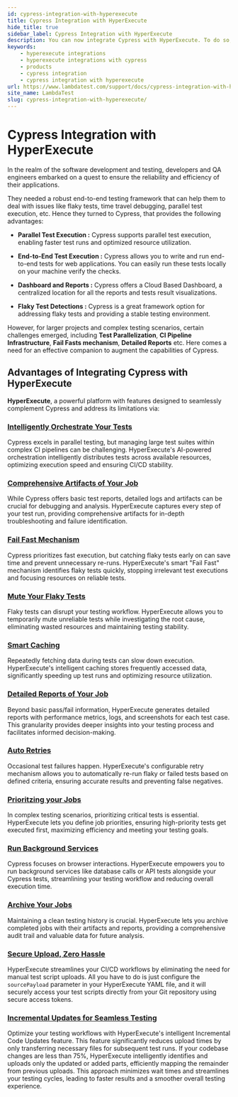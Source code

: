 ```yaml
---
id: cypress-integration-with-hyperexecute
title: Cypress Integration with HyperExecute
hide_title: true
sidebar_label: Cypress Integration with HyperExecute
description: You can now integrate Cypress with HyperExecute. To do so, follow the steps listed in the document.
keywords:
    - hyperexecute integrations
    - hyperexecute integrations with cypress
    - products
    - cypress integration
    - cypress integration with hyperexecute
url: https://www.lambdatest.com/support/docs/cypress-integration-with-hyperexecute/
site_name: LambdaTest
slug: cypress-integration-with-hyperexecute/
---
```


<script type="application/ld+json"
      dangerouslySetInnerHTML={{ __html: JSON.stringify({
       "@context": "https://schema.org",
        "@type": "BreadcrumbList",
        "itemListElement": [{
          "@type": "ListItem",
          "position": 1,
          "name": "Home",
          "item": "https://www.lambdatest.com"
        },{
          "@type": "ListItem",
          "position": 2,
          "name": "Support",
          "item": "https://www.lambdatest.com/support/docs/"
        },{
          "@type": "ListItem",
          "position": 3,
          "name": "Cypress Integration with HyperExecute",
          "item": "https://www.lambdatest.com/support/docs/cypress-integration-with-hyperexecute/"
        }]
      })
    }}
></script>

# Cypress Integration with HyperExecute

In the realm of the software development and testing, developers and QA engineers embarked on a quest to ensure the reliability and efficiency of their applications.

They needed a robust end-to-end testing framework that can help them to deal with issues like flaky tests, time travel debugging, parallel test execution, etc. Hence they turned to Cypress, that provides the following advantages:

- **Parallel Test Execution :** Cypress supports parallel test execution, enabling faster test runs and optimized resource utilization.

- **End-to-End Test Execution :** Cypress allows you to write and run end-to-end tests for web applications. You can easily run these tests locally on your machine verify the checks.

- **Dashboard and Reports :** Cypress offers a Cloud Based Dashboard, a centralized location for all the reports and tests result visualizations.

- **Flaky Test Detections :** Cypress is a great framework option for addressing flaky tests and providing a stable testing environment.

However, for larger projects and complex testing scenarios, certain challenges emerged, including **Test Parallelization**, **CI Pipeline Infrastructure**, **Fail Fasts mechanism**, **Detailed Reports** etc. Here comes a need for an effective companion to augment the capabilities of Cypress.

## Advantages of Integrating Cypress with HyperExecute

**HyperExecute**, a powerful platform with features designed to seamlessly complement Cypress and address its limitations via:

### [Intelligently Orchestrate Your Tests](https://www.lambdatest.com/support/docs/hyperexecute-test-splitting-and-multiplexing/)

Cypress excels in parallel testing, but managing large test suites within complex CI pipelines can be challenging. HyperExecute's AI-powered orchestration intelligently distributes tests across available resources, optimizing execution speed and ensuring CI/CD stability.

### [Comprehensive Artifacts of Your Job](https://www.lambdatest.com/support/docs/hyperexecute-artifacts/)

While Cypress offers basic test reports, detailed logs and artifacts can be crucial for debugging and analysis. HyperExecute captures every step of your test run, providing comprehensive artifacts for in-depth troubleshooting and failure identification.

### [Fail Fast Mechanism](https://www.lambdatest.com/support/docs/hyperexecute-failfast/)

Cypress prioritizes fast execution, but catching flaky tests early on can save time and prevent unnecessary re-runs. HyperExecute's smart "Fail Fast" mechanism identifies flaky tests quickly, stopping irrelevant test executions and focusing resources on reliable tests.

### [Mute Your Flaky Tests](https://www.lambdatest.com/support/docs/hyperexecute-test-muting/)

Flaky tests can disrupt your testing workflow. HyperExecute allows you to temporarily mute unreliable tests while investigating the root cause, eliminating wasted resources and maintaining testing stability.

### [Smart Caching](https://www.lambdatest.com/support/docs/deep-dive-into-hyperexecute-yaml/#cachekey)

Repeatedly fetching data during tests can slow down execution. HyperExecute's intelligent caching stores frequently accessed data, significantly speeding up test runs and optimizing resource utilization.

### [Detailed Reports of Your Job](https://www.lambdatest.com/support/docs/cypress-mochaawesome-report/)

Beyond basic pass/fail information, HyperExecute generates detailed reports with performance metrics, logs, and screenshots for each test case. This granularity provides deeper insights into your testing process and facilitates informed decision-making.

### [Auto Retries](https://www.lambdatest.com/support/docs/deep-dive-into-hyperexecute-yaml/#retryonfailure)

Occasional test failures happen. HyperExecute's configurable retry mechanism allows you to automatically re-run flaky or failed tests based on defined criteria, ensuring accurate results and preventing false negatives.

### [Prioritzing your Jobs](https://www.lambdatest.com/support/docs/hyperexecute-prioritize-tests/)

In complex testing scenarios, prioritizing critical tests is essential. HyperExecute lets you define job priorities, ensuring high-priority tests get executed first, maximizing efficiency and meeting your testing goals.

### [Run Background Services](https://www.lambdatest.com/support/docs/hyperexecute-background-services/)

Cypress focuses on browser interactions. HyperExecute empowers you to run background services like database calls or API tests alongside your Cypress tests, streamlining your testing workflow and reducing overall execution time.

### [Archive Your Jobs](https://www.lambdatest.com/support/docs/hyperexecute-jobs-archiving/)

Maintaining a clean testing history is crucial. HyperExecute lets you archive completed jobs with their artifacts and reports, providing a comprehensive audit trail and valuable data for future analysis.

### [Secure Upload, Zero Hassle](https://www.lambdatest.com/support/docs/hyperexecute-how-to-configure-sourcePayload/)

HyperExecute streamlines your CI/CD workflows by eliminating the need for manual test script uploads. All you have to do is just configure the `sourcePayload` parameter in your HyperExecute YAML file, and it will securely access your test scripts directly from your Git repository using secure access tokens.

### [Incremental Updates for Seamless Testing](https://www.lambdatest.com/support/docs/deep-dive-into-hyperexecute-yaml/#differentialupload)

Optimize your testing workflows with HyperExecute's intelligent Incremental Code Updates feature. This feature significantly reduces upload times by only transferring necessary files for subsequent test runs. If your codebase changes are less than 75%, HyperExecute intelligently identifies and uploads only the updated or added parts, efficiently mapping the remainder from previous uploads. This approach minimizes wait times and streamlines your testing cycles, leading to faster results and a smoother overall testing experience.